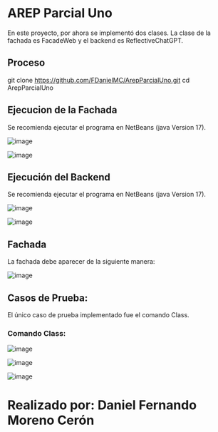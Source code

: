 # AREP Parcial Uno 
En este proyecto, por ahora se implementó dos clases. La clase de la fachada es FacadeWeb y el backend es ReflectiveChatGPT.

## Proceso
git clone https://github.com/FDanielMC/ArepParcialUno.git
cd ArepParcialUno

## Ejecucion de la Fachada
Se recomienda ejecutar el programa en NetBeans (java Version 17).

![image](https://github.com/FDanielMC/ArepParcialUno/assets/123689924/aada80fe-d60e-4313-9f50-3c5b643ce70f)

![image](https://github.com/FDanielMC/ArepParcialUno/assets/123689924/9532b1c3-6802-4cb2-a54d-a3032419e9f1)



## Ejecución del Backend
Se recomienda ejecutar el programa en NetBeans (java Version 17).

![image](https://github.com/FDanielMC/ArepParcialUno/assets/123689924/f99136be-5de9-4ad3-92f6-a63845581ef2)

![image](https://github.com/FDanielMC/ArepParcialUno/assets/123689924/3119d659-23b5-49da-b0e2-3c7c8da964ec)



## Fachada
La fachada debe aparecer de la siguiente manera:

![image](https://github.com/FDanielMC/ArepParcialUno/assets/123689924/0b3e430f-90fd-4f15-890d-06ad95f191db)

## Casos de Prueba:

El único caso de prueba implementado fue el comando Class.

### Comando Class:

![image](https://github.com/FDanielMC/ArepParcialUno/assets/123689924/65f88a74-a170-4534-a00f-8b3f8112b8ee)

![image](https://github.com/FDanielMC/ArepParcialUno/assets/123689924/dc27a00f-9ad0-4116-ac2d-7b61f18b22a4)

![image](https://github.com/FDanielMC/ArepParcialUno/assets/123689924/3af48f8a-86af-4d8a-bd6b-0755e4ce1b51)

# Realizado por: Daniel Fernando Moreno Cerón 
